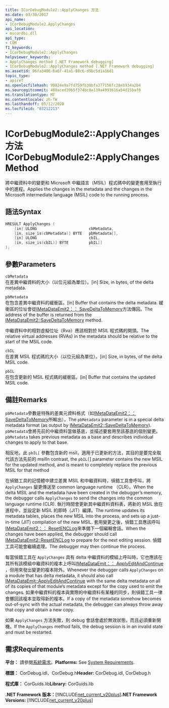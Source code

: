```yaml
---
title: ICorDebugModule2::ApplyChanges 方法
ms.date: 03/30/2017
api_name:
- ICorDebugModule2.ApplyChanges
api_location:
- mscordbi.dll
api_type:
- COM
f1_keywords:
- ICorDebugModule2::ApplyChanges
helpviewer_keywords:
- ApplyChanges method [.NET Framework debugging]
- ICorDebugModule2::ApplyChanges method [.NET Framework debugging]
ms.assetid: 96fa3406-6a6f-41a1-88c6-d9bc5d1a16d1
topic_type:
- apiref
ms.openlocfilehash: 99824e9a7fd759fb30bfa377156fc28eb934a2b4
ms.sourcegitcommit: 488aced39b5f374bc0a139a4993616a54d15baf0
ms.translationtype: MT
ms.contentlocale: zh-TW
ms.lasthandoff: 05/12/2020
ms.locfileid: "83212213"
---
```

# <a name="icordebugmodule2applychanges-method"></a><span data-ttu-id="30d86-102">ICorDebugModule2::ApplyChanges 方法</span><span class="sxs-lookup"><span data-stu-id="30d86-102">ICorDebugModule2::ApplyChanges Method</span></span>
<span data-ttu-id="30d86-103">將中繼資料中的變更和 Microsoft 中繼語言（MSIL）程式碼中的變更套用至執行中的進程。</span><span class="sxs-lookup"><span data-stu-id="30d86-103">Applies the changes in the metadata and the changes in the Microsoft intermediate language (MSIL) code to the running process.</span></span>  
  
## <a name="syntax"></a><span data-ttu-id="30d86-104">語法</span><span class="sxs-lookup"><span data-stu-id="30d86-104">Syntax</span></span>  
  
```cpp  
HRESULT ApplyChanges (  
    [in] ULONG                       cbMetadata,  
    [in, size_is(cbMetadata)] BYTE   pbMetadata[],  
    [in] ULONG                       cbIL,  
    [in, size_is(cbIL)] BYTE         pbIL[]  
);  
```  
  
## <a name="parameters"></a><span data-ttu-id="30d86-105">參數</span><span class="sxs-lookup"><span data-stu-id="30d86-105">Parameters</span></span>  
 `cbMetadata`  
 <span data-ttu-id="30d86-106">在差異中繼資料的大小（以位元組為單位）。</span><span class="sxs-lookup"><span data-stu-id="30d86-106">[in] Size, in bytes, of the delta metadata.</span></span>  
  
 `pbMetadata`  
 <span data-ttu-id="30d86-107">在包含差異中繼資料的緩衝區。</span><span class="sxs-lookup"><span data-stu-id="30d86-107">[in] Buffer that contains the delta metadata.</span></span> <span data-ttu-id="30d86-108">緩衝區的位址會從[IMetaDataEmit2：： SaveDeltaToMemory](../metadata/imetadataemit2-savedeltatomemory-method.md)方法傳回。</span><span class="sxs-lookup"><span data-stu-id="30d86-108">The address of the buffer is returned from the [IMetaDataEmit2::SaveDeltaToMemory](../metadata/imetadataemit2-savedeltatomemory-method.md) method.</span></span>  
  
 <span data-ttu-id="30d86-109">中繼資料中的相對虛擬位址（Rva）應該相對於 MSIL 程式碼的開頭。</span><span class="sxs-lookup"><span data-stu-id="30d86-109">The relative virtual addresses (RVAs) in the metadata should be relative to the start of the MSIL code.</span></span>  
  
 `cbIL`  
 <span data-ttu-id="30d86-110">在差異 MSIL 程式碼的大小（以位元組為單位）。</span><span class="sxs-lookup"><span data-stu-id="30d86-110">[in] Size, in bytes, of the delta MSIL code.</span></span>  
  
 `pbIL`  
 <span data-ttu-id="30d86-111">在包含更新的 MSIL 程式碼的緩衝區。</span><span class="sxs-lookup"><span data-stu-id="30d86-111">[in] Buffer that contains the updated MSIL code.</span></span>  
  
## <a name="remarks"></a><span data-ttu-id="30d86-112">備註</span><span class="sxs-lookup"><span data-stu-id="30d86-112">Remarks</span></span>  
 <span data-ttu-id="30d86-113">`pbMetadata`參數是特殊的差異元資料格式（如[IMetaDataEmit2：： SaveDeltaToMemory](../metadata/imetadataemit2-savedeltatomemory-method.md)所輸出）。</span><span class="sxs-lookup"><span data-stu-id="30d86-113">The `pbMetadata` parameter is in a special delta metadata format (as output by [IMetaDataEmit2::SaveDeltaToMemory](../metadata/imetadataemit2-savedeltatomemory-method.md)).</span></span> <span data-ttu-id="30d86-114">`pbMetadata`會將先前的中繼資料當做基底，並描述要套用至該基底的個別變更。</span><span class="sxs-lookup"><span data-stu-id="30d86-114">`pbMetadata` takes previous metadata as a base and describes individual changes to apply to that base.</span></span>  
  
 <span data-ttu-id="30d86-115">相反地，此 `pbIL[` 參數包含新的 msil，適用于已更新的方法，其目的是要完全取代該方法先前的 msil</span><span class="sxs-lookup"><span data-stu-id="30d86-115">In contrast, the `pbIL[`] parameter contains the new MSIL for the updated method, and is meant to completely replace the previous MSIL for that method</span></span>  
  
 <span data-ttu-id="30d86-116">在偵錯工具的記憶體中建立差異 MSIL 和中繼資料時，偵錯工具會呼叫，將 `ApplyChanges` 變更傳送至 common language runtime （CLR）。</span><span class="sxs-lookup"><span data-stu-id="30d86-116">When the delta MSIL and the metadata have been created in the debugger’s memory, the debugger calls `ApplyChanges` to send the changes into the common language runtime (CLR).</span></span> <span data-ttu-id="30d86-117">執行時間會更新其中繼資料資料表，將新的 MSIL 放在進程中，並設定新 MSIL 的即時（JIT）編譯。</span><span class="sxs-lookup"><span data-stu-id="30d86-117">The runtime updates its metadata tables, places the new MSIL into the process, and sets up a just-in-time (JIT) compilation of the new MSIL.</span></span> <span data-ttu-id="30d86-118">套用變更之後，偵錯工具應該呼叫[IMetaDataEmit2：： ResetENCLog](../metadata/imetadataemit2-resetenclog-method.md)來準備下一個編輯會話。</span><span class="sxs-lookup"><span data-stu-id="30d86-118">When the changes have been applied, the debugger should call [IMetaDataEmit2::ResetENCLog](../metadata/imetadataemit2-resetenclog-method.md) to prepare for the next editing session.</span></span> <span data-ttu-id="30d86-119">偵錯工具可能會繼續處理。</span><span class="sxs-lookup"><span data-stu-id="30d86-119">The debugger may then continue the process.</span></span>  
  
 <span data-ttu-id="30d86-120">每當偵錯工具在 `ApplyChanges` 具有 delta 中繼資料的模組上呼叫時，它也應該在其所有該模組中繼資料的複本上呼叫[IMetaDataEmit：： ApplyEditAndContinue](../metadata/imetadataemit-applyeditandcontinue-method.md) ，但用來發出變更的複本除外。</span><span class="sxs-lookup"><span data-stu-id="30d86-120">Whenever the debugger calls `ApplyChanges` on a module that has delta metadata, it should also call [IMetaDataEmit::ApplyEditAndContinue](../metadata/imetadataemit-applyeditandcontinue-method.md) with the same delta metadata on all of its copies of that module’s metadata except for the copy used to emit the changes.</span></span> <span data-ttu-id="30d86-121">如果中繼資料的複本與實際的中繼資料有某種的同步，則偵錯工具一律會擲回該複本並取得新的複本。</span><span class="sxs-lookup"><span data-stu-id="30d86-121">If a copy of the metadata somehow becomes out-of-sync with the actual metadata, the debugger can always throw away that copy and obtain a new copy.</span></span>  
  
 <span data-ttu-id="30d86-122">如果 `ApplyChanges` 方法失敗，則 debug 會話會處於無效狀態，而且必須重新開機。</span><span class="sxs-lookup"><span data-stu-id="30d86-122">If the `ApplyChanges` method fails, the debug session is in an invalid state and must be restarted.</span></span>  
  
## <a name="requirements"></a><span data-ttu-id="30d86-123">需求</span><span class="sxs-lookup"><span data-stu-id="30d86-123">Requirements</span></span>  
 <span data-ttu-id="30d86-124">**平台：** 請參閱[系統需求](../../get-started/system-requirements.md)。</span><span class="sxs-lookup"><span data-stu-id="30d86-124">**Platforms:** See [System Requirements](../../get-started/system-requirements.md).</span></span>  
  
 <span data-ttu-id="30d86-125">**標頭：** CorDebug.idl、CorDebug.h</span><span class="sxs-lookup"><span data-stu-id="30d86-125">**Header:** CorDebug.idl, CorDebug.h</span></span>  
  
 <span data-ttu-id="30d86-126">**程式庫：** CorGuids.lib</span><span class="sxs-lookup"><span data-stu-id="30d86-126">**Library:** CorGuids.lib</span></span>  
  
 <span data-ttu-id="30d86-127">**.NET Framework 版本：**[!INCLUDE[net_current_v20plus](../../../../includes/net-current-v20plus-md.md)]</span><span class="sxs-lookup"><span data-stu-id="30d86-127">**.NET Framework Versions:** [!INCLUDE[net_current_v20plus](../../../../includes/net-current-v20plus-md.md)]</span></span>
